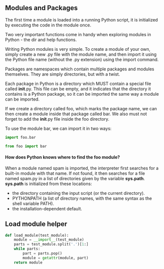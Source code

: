 Modules and Packages
---
The first time a module is loaded into a running Python script, it is initialized by executing the code in the module once.

Two very important functions come in handy when exploring modules in Python - the dir and help functions.

Writing Python modules is very simple. To create a module of your own, simply create a new .py file with the module name, and then import it using the Python file name (without the .py extension) using the import command.

Packages are namespaces which contain multiple packages and modules themselves. They are simply directories, but with a twist.

Each package in Python is a directory which MUST contain a special file called __init__.py. This file can be empty, and it indicates that the directory it contains is a Python package, so it can be imported the same way a module can be imported.

If we create a directory called foo, which marks the package name, we can then create a module inside that package called bar. We also must not forget to add the __init__.py file inside the foo directory.

To use the module bar, we can import it in two ways:

```python
import foo.bar
```

```python
from foo import bar
```

#### How does Python knows where to find the foo module?

When a module named spam is imported, the interpreter first searches for a built-in module with that name. If not found, it then searches for a file named spam.py in a list of directories given by the variable **sys.path**. **sys.path** is initialized from these locations:
- the directory containing the input script (or the current directory).
- PYTHONPATH (a list of directory names, with the same syntax as the shell variable PATH).
- the installation-dependent default.

Load module helper
---
```python
def load_module(test_module):
    module = __import__(test_module)
    parts = test_module.split('.')[1:]
    while parts:
        part = parts.pop()
        module = getattr(module, part)
    return module
```
